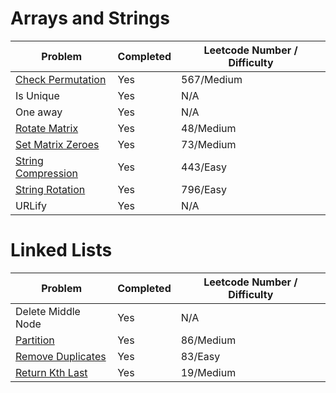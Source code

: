 # Arrays and Strings
| Problem | Completed | Leetcode Number / Difficulty |
| ------- | --------- | ----------------|
| [Check Permutation](https://leetcode.com/problems/permutation-in-string/) | Yes | 567/Medium |
| Is Unique | Yes | N/A |
| One away | Yes | N/A |
| [Rotate Matrix](https://leetcode.com/problems/rotate-image/) | Yes | 48/Medium |
| [Set Matrix Zeroes](https://leetcode.com/problems/set-matrix-zeroes/)| Yes | 73/Medium |
| [String Compression](https://leetcode.com/problems/string-compression/) | Yes | 443/Easy |
| [String Rotation](https://leetcode.com/problems/rotate-string/) | Yes | 796/Easy |
| URLify | Yes | N/A |

# Linked Lists
| Problem | Completed | Leetcode Number / Difficulty |
| ------- | --------- | ----------------|
| Delete Middle Node | Yes | N/A |
| [Partition](https://leetcode.com/problems/partition-list/) | Yes | 86/Medium |
| [Remove Duplicates](https://leetcode.com/problems/remove-duplicates-from-sorted-list/) | Yes | 83/Easy |
| [Return Kth Last](https://leetcode.com/problems/remove-nth-node-from-end-of-list/) | Yes | 19/Medium |